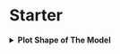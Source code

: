 # Starter

<div style='width:1000px;margin:auto'>


<details><summary><b>Plot Shape of The Model</b></summary><p>
```
from tensorflow.keras.utils import plot_model

plot_model(model, to_file='model_plot4a.png', show_shapes=True, show_layer_names=True)
```
</p></details>

<details><summary><b>Save & Load Model</b></summary><p>
```
#NOTE: This is only available for Sequential and Functional API and NOT for Subclass API.
# But you can use save_weights() and load_weights() to save and restore the model parameters!
# Save Model.
model.save("my_keras_model.h5")

# Load Model.
model = tf.keras.models.load_model("my_keras_model.h5")
```

```
# Using Checkpints
checkpoint_cb = keras.callbacks.ModelCheckpoint("my_keras_model.h5",
save_best_only=True)

history = model.fit(X_train, y_train, epochs=10,
				validation_data=(X_valid, y_valid),
				callbacks=[checkpoint_cb])

model = keras.models.load_model("my_keras_model.h5") # rollback to best model

```
</p></details>

<details><summary><b>Plot Training & Validation Losses</b></summary><p>
```
import matplotlib as mpl
import matplotlib.pyplot as plt

def plot_learning_curves(loss, val_loss):
    plt.plot(np.arange(len(loss)) + 0.5, loss, "b.-", label="Training loss")
    plt.plot(np.arange(len(val_loss)) + 1, val_loss, "r.-", label="Validation loss")
    plt.gca().xaxis.set_major_locator(mpl.ticker.MaxNLocator(integer=True))
    plt.axis([1, 20, 0, 0.05])
    plt.legend(fontsize=14)
    plt.xlabel("Epochs")
    plt.ylabel("Loss")
    plt.grid(True)
    return plt

plt.figure(figsize=(12, 5))
plot_learning_curves(history.history["loss"], history.history["val_loss"])
plt.show()

```
</p></details>
<details><summary><b>Random Seeder</b></summary><p>
```
SEED = 42
tf.keras.backend.clear_session()
np.random.seed(SEED)
tf.random.set_seed(SEED)
```
</p></details>
</div>